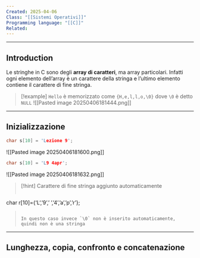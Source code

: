 ```yaml
---
Created: 2025-04-06
Class: "[[Sistemi Operativi]]"
Programming language: "[[C]]"
Related:
---
```

---
## Introduction
Le stringhe in C sono degli **array di caratteri**, ma array particolari.
Infatti ogni elemento dell’array è un carattere della stringa e l’ultimo elemento contiene il carattere di fine stringa.

>[!example]
>`Hello` è memorizzato come `{H,e,l,l,o,\0}` dove `\0` è detto `NULL`
>![[Pasted image 20250406181444.png]]

---
## Inizializzazione

```c
char s[10] = 'Lezione 9';
```
![[Pasted image 20250406181600.png]]

```c
char s[10] = 'L9 4apr';
```
![[Pasted image 20250406181632.png]]

>[!hint] Carattere di fine stringa aggiunto automaticamente
>```c
char r[10]={‘L‘,’9’,’ ’,’4’,’a’,’p’,’r’};
>```
>
>In questo caso invece `\0` non è inserito automaticamente, quindi non è una stringa

---
## Lunghezza, copia, confronto e concatenazione

